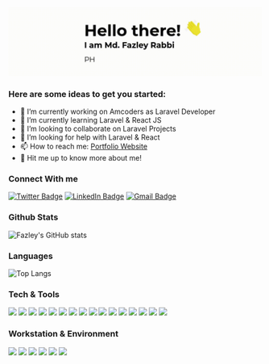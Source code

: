 [![Fazleys's GitHub Banner](./cov.gif)](https://fazleyrabby.me)

### Here are some ideas to get you started: 



- 🔭 I’m currently working on Amcoders as Laravel Developer
- 🌱 I’m currently learning Laravel & React JS
- 👯 I’m looking to collaborate on Laravel Projects
- 🤔 I’m looking for help with Laravel & React
- 📫 How to reach me: [Portfolio Website](https://fazleyrabbi.me)
- 👋 Hit me up to know more about me! 


### Connect With me
[![Twitter Badge](https://img.shields.io/badge/Twitter-1DA1F2?style=for-the-badge&logo=twitter&logoColor=white)](https://twitter.com/fazley__rabby)
[![LinkedIn Badge](https://img.shields.io/badge/LinkedIn-0077B5?style=for-the-badge&logo=linkedin&logoColor=white)](https://www.linkedin.com/in/fazley-rabby/)
[![Gmail Badge](https://img.shields.io/badge/Gmail-D14836?style=for-the-badge&logo=gmail&logoColor=white)](mailto:fazley111@gmail.com)


### Github Stats 

![Fazley's GitHub stats](https://github-readme-stats-green-three.vercel.app/api?username=fazleyrabby&count_private=true&theme=tokyonight)

### Languages

![Top Langs](https://github-readme-stats-green-three.vercel.app/api/top-langs/?username=fazleyrabby&layout=compact&theme=tokyonight)


### Tech & Tools

![](https://img.shields.io/badge/HTML-239120?style=for-the-badge&logo=html5&logoColor=white)
![](https://img.shields.io/badge/CSS-239120?&style=for-the-badge&logo=css3&logoColor=white)
![](https://img.shields.io/badge/Sass-CC6699?style=for-the-badge&logo=sass&logoColor=white)
![](https://img.shields.io/badge/Bootstrap-563D7C?style=for-the-badge&logo=bootstrap&logoColor=white)
![](https://img.shields.io/badge/JavaScript-F7DF1E?style=for-the-badge&logo=javascript&logoColor=black)
![](https://img.shields.io/badge/PHP-777BB4?style=for-the-badge&logo=php&logoColor=white)
![](https://img.shields.io/badge/MySQL-F05032?style=for-the-badge&logo=mysql&logoColor=white)
![](https://img.shields.io/badge/Laravel-FF2D20?style=for-the-badge&logo=laravel&logoColor=white)
![](https://img.shields.io/badge/Git-F05032?style=for-the-badge&logo=git&logoColor=white)
![](https://img.shields.io/badge/Postman-FF6C37?style=for-the-badge&logo=Postman&logoColor=white)
![](https://img.shields.io/badge/jQuery-0769AD?style=for-the-badge&logo=jquery&logoColor=white)
![](https://img.shields.io/badge/Netlify-00C7B7?style=for-the-badge&logo=netlify&logoColor=white)
![](https://img.shields.io/badge/Brave-FF1B2D?style=for-the-badge&logo=Brave&logoColor=white)
![](https://img.shields.io/badge/Firefox_Browser-FF7139?style=for-the-badge&logo=Firefox-Browser&logoColor=white)
![](https://img.shields.io/badge/PowerShell-5391FE?style=for-the-badge&logo=PowerShell&logoColor=white)
![](https://img.shields.io/badge/Markdown-000000?style=for-the-badge&logo=markdown&logoColor=white)

### Workstation & Environment
![](https://img.shields.io/badge/LENOVO-330S-ED1C24?style=for-the-badge&logo=lenovo&logoColor=white)
![](https://img.shields.io/badge/Intel-Core_i5_8th_GEN_|_8GB_RAM_|_128GB_SSD-0071C5?style=for-the-badge&logo=intel&logoColor=white)
![](https://img.shields.io/badge/Linux-PRIMARY-ED1C24?style=for-the-badge&logo=linux&logoColor=black)
![](https://img.shields.io/badge/Windows-VM-0078D6?style=for-the-badge&logo=windows&logoColor=white)
![](https://img.shields.io/badge/Visual_Studio_Code-0078D4?style=for-the-badge&logo=visual%20studio%20code&logoColor=white)
![](https://img.shields.io/badge/sublime_text-%23575757.svg?&style=for-the-badge&logo=sublime-text&logoColor=important)


